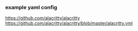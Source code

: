 ### example yaml config
https://github.com/alacritty/alacritty
https://github.com/alacritty/alacritty/blob/master/alacritty.yml
